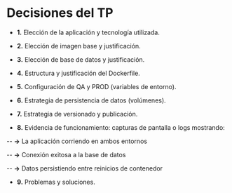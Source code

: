 # Decisiones del TP
  
- **1.** Elección de la aplicación y tecnología utilizada.

- **2.** Elección de imagen base y justificación.
  
- **3.** Elección de base de datos y justificación.
  
- **4.** Estructura y justificación del Dockerfile.
  
- **5.** Configuración de QA y PROD (variables de entorno).
  
- **6.** Estrategia de persistencia de datos (volúmenes).
  
- **7.** Estrategia de versionado y publicación.
  
- **8.** Evidencia de funcionamiento: capturas de pantalla o logs mostrando:
  
-- **->** La aplicación corriendo en ambos entornos

-- **->** Conexión exitosa a la base de datos

-- **->** Datos persistiendo entre reinicios de contenedor

- **9.** Problemas y soluciones.
  
